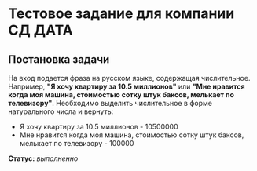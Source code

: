 Тестовое задание для компании СД ДАТА
=====================
Постановка задачи
---------------------
На вход подается фраза на русском языке, содержащая числительное. Например, **"Я хочу квартиру за 10.5 миллионов"** или **"Мне нравится когда моя машина, стоимостью сотку штук баксов, мелькает по телевизору"**. Необходимо выделить числительное в форме натурального числа и вернуть:
* Я хочу квартиру за 10.5 миллионов - 10500000
* Мне нравится когда моя машина, стоимостью сотку штук баксов, мелькает по телевизору - 100000

**Статус:** *выполненно*
